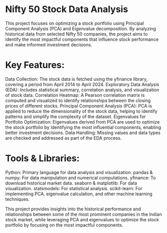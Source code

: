 # Nifty 50 Stock Data Analysis
This project focuses on optimizing a stock portfolio using Principal Component Analysis (PCA) and Eigenvalue decomposition. By analyzing historical data from selected Nifty 50 companies, the project aims to identify the most impactful components that influence stock performance and make informed investment decisions.

# Key Features:
Data Collection: The stock data is fetched using the yfinance library, covering a period from April 2014 to April 2024.
Exploratory Data Analysis (EDA): Includes statistical summary, correlation analysis, and visualization of stock data.
Correlation Heatmap: A Pearson correlation matrix is computed and visualized to identify relationships between the closing prices of different stocks.
Principal Component Analysis (PCA): PCA is applied to reduce the dimensionality of the stock data, helping to identify patterns and simplify the complexity of the dataset.
Eigenvalues for Portfolio Optimization: Eigenvalues derived from PCA are used to optimize the stock portfolio by identifying the most influential components, enabling better investment decisions.
Data Handling: Missing values and data types are checked and addressed as part of the EDA process.
# Tools & Libraries:
Python: Primary language for data analysis and visualization.
pandas & numpy: For data manipulation and numerical computations.
yfinance: To download historical market data.
seaborn & matplotlib: For data visualization.
statsmodels: For statistical analysis.
scikit-learn: For implementing PCA, eigenvalue calculation, and other machine learning techniques.


This project provides insights into the historical performance and relationships between some of the most prominent companies in the Indian stock market, while leveraging PCA and eigenvalues to optimize the stock portfolio by focusing on the most impactful components.
